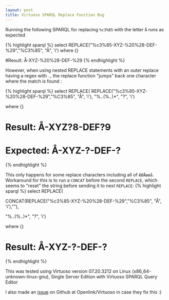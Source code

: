 ```yaml
---
layout: post
title: Virtuoso SPARQL Replace Function Bug
---
```


Running the following SPARQL for replacing `%c3%85` with the letter `Å` runs as expected

{% highlight sparql %}
select REPLACE("%c3%85-XYZ-%20%28-DEF-%29","%C3%85", "Å", 'i')
where {}

#Result: Å-XYZ-%20%28-DEF-%29
{% endhighlight %}

However, when using nested REPLACE statements with an outer replace having a regex with `.`, the replace function "jumps" back one character where the match is found :

{% highlight sparql %}
select REPLACE(
             REPLACE("%c3%85-XYZ-%20%28-DEF-%29","%C3%85", "Å", 'i'),
          "%..(%..)*", "?", 'i')

where {}
# Result: Å-XYZ?8-DEF?9
# Expected: Å-XYZ-?-DEF-?
{% endhighlight %}

This only happens for some replace characters including all of `ÆØÅæøå`. Workaround for this is to run a `CONCAT` before the second `REPLACE`, which seems to "reset" the string before sending it to next `REPLACE`:
{% highlight sparql %}
select REPLACE(

CONCAT(REPLACE("%c3%85-XYZ-%20%28-DEF-%29","%C3%85", "Å", 'i'),""),

"%..(%..)*", "?", 'i')

where {}

# Result: Å-XYZ-?-DEF-?
{% endhighlight %}

This was tested using Virtuoso version 07.20.3212 on Linux (x86_64-unknown-linux-gnu), Single Server Edition with Virtuoso SPARQL Query Editor

I also made an [issue](https://github.com/openlink/virtuoso-opensource/issues/415) on Github at Openlink/Virtuoso in case they fix this :)
